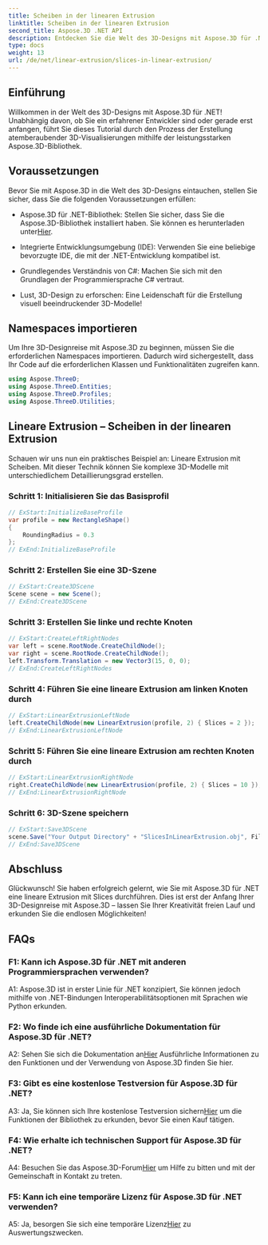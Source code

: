 ```yaml
---
title: Scheiben in der linearen Extrusion
linktitle: Scheiben in der linearen Extrusion
second_title: Aspose.3D .NET API
description: Entdecken Sie die Welt des 3D-Designs mit Aspose.3D für .NET. Erstellen Sie atemberaubende Modelle mit unserem Tutorial zur linearen Extrusion.
type: docs
weight: 13
url: /de/net/linear-extrusion/slices-in-linear-extrusion/
---
```

## Einführung

Willkommen in der Welt des 3D-Designs mit Aspose.3D für .NET! Unabhängig davon, ob Sie ein erfahrener Entwickler sind oder gerade erst anfangen, führt Sie dieses Tutorial durch den Prozess der Erstellung atemberaubender 3D-Visualisierungen mithilfe der leistungsstarken Aspose.3D-Bibliothek.

## Voraussetzungen

Bevor Sie mit Aspose.3D in die Welt des 3D-Designs eintauchen, stellen Sie sicher, dass Sie die folgenden Voraussetzungen erfüllen:

-  Aspose.3D für .NET-Bibliothek: Stellen Sie sicher, dass Sie die Aspose.3D-Bibliothek installiert haben. Sie können es herunterladen unter[Hier](https://releases.aspose.com/3d/net/).

- Integrierte Entwicklungsumgebung (IDE): Verwenden Sie eine beliebige bevorzugte IDE, die mit der .NET-Entwicklung kompatibel ist.

- Grundlegendes Verständnis von C#: Machen Sie sich mit den Grundlagen der Programmiersprache C# vertraut.

- Lust, 3D-Design zu erforschen: Eine Leidenschaft für die Erstellung visuell beeindruckender 3D-Modelle!

## Namespaces importieren

Um Ihre 3D-Designreise mit Aspose.3D zu beginnen, müssen Sie die erforderlichen Namespaces importieren. Dadurch wird sichergestellt, dass Ihr Code auf die erforderlichen Klassen und Funktionalitäten zugreifen kann.

```csharp
using Aspose.ThreeD;
using Aspose.ThreeD.Entities;
using Aspose.ThreeD.Profiles;
using Aspose.ThreeD.Utilities;
```

## Lineare Extrusion – Scheiben in der linearen Extrusion

Schauen wir uns nun ein praktisches Beispiel an: Lineare Extrusion mit Scheiben. Mit dieser Technik können Sie komplexe 3D-Modelle mit unterschiedlichem Detaillierungsgrad erstellen.

### Schritt 1: Initialisieren Sie das Basisprofil

```csharp
// ExStart:InitializeBaseProfile
var profile = new RectangleShape()
{
    RoundingRadius = 0.3
};
// ExEnd:InitializeBaseProfile
```

### Schritt 2: Erstellen Sie eine 3D-Szene

```csharp
// ExStart:Create3DScene
Scene scene = new Scene();
// ExEnd:Create3DScene
```

### Schritt 3: Erstellen Sie linke und rechte Knoten

```csharp
// ExStart:CreateLeftRightNodes
var left = scene.RootNode.CreateChildNode();
var right = scene.RootNode.CreateChildNode();
left.Transform.Translation = new Vector3(15, 0, 0);
// ExEnd:CreateLeftRightNodes
```

### Schritt 4: Führen Sie eine lineare Extrusion am linken Knoten durch

```csharp
// ExStart:LinearExtrusionLeftNode
left.CreateChildNode(new LinearExtrusion(profile, 2) { Slices = 2 });
// ExEnd:LinearExtrusionLeftNode
```

### Schritt 5: Führen Sie eine lineare Extrusion am rechten Knoten durch

```csharp
// ExStart:LinearExtrusionRightNode
right.CreateChildNode(new LinearExtrusion(profile, 2) { Slices = 10 });
// ExEnd:LinearExtrusionRightNode
```

### Schritt 6: 3D-Szene speichern

```csharp
// ExStart:Save3DScene
scene.Save("Your Output Directory" + "SlicesInLinearExtrusion.obj", FileFormat.WavefrontOBJ);
// ExEnd:Save3DScene
```

## Abschluss

Glückwunsch! Sie haben erfolgreich gelernt, wie Sie mit Aspose.3D für .NET eine lineare Extrusion mit Slices durchführen. Dies ist erst der Anfang Ihrer 3D-Designreise mit Aspose.3D – lassen Sie Ihrer Kreativität freien Lauf und erkunden Sie die endlosen Möglichkeiten!

## FAQs

### F1: Kann ich Aspose.3D für .NET mit anderen Programmiersprachen verwenden?

A1: Aspose.3D ist in erster Linie für .NET konzipiert, Sie können jedoch mithilfe von .NET-Bindungen Interoperabilitätsoptionen mit Sprachen wie Python erkunden.

### F2: Wo finde ich eine ausführliche Dokumentation für Aspose.3D für .NET?

 A2: Sehen Sie sich die Dokumentation an[Hier](https://reference.aspose.com/3d/net/) Ausführliche Informationen zu den Funktionen und der Verwendung von Aspose.3D finden Sie hier.

### F3: Gibt es eine kostenlose Testversion für Aspose.3D für .NET?

 A3: Ja, Sie können sich Ihre kostenlose Testversion sichern[Hier](https://releases.aspose.com/) um die Funktionen der Bibliothek zu erkunden, bevor Sie einen Kauf tätigen.

### F4: Wie erhalte ich technischen Support für Aspose.3D für .NET?

 A4: Besuchen Sie das Aspose.3D-Forum[Hier](https://forum.aspose.com/c/3d/18) um Hilfe zu bitten und mit der Gemeinschaft in Kontakt zu treten.

### F5: Kann ich eine temporäre Lizenz für Aspose.3D für .NET verwenden?

 A5: Ja, besorgen Sie sich eine temporäre Lizenz[Hier](https://purchase.aspose.com/temporary-license/) zu Auswertungszwecken.